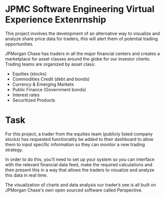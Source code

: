 # JPMC Software Engineering Virtual Experience Extenrnship

This project involves the development of an alternative way to visualize and analyze share price data for traders, this will alert them of potential trading opportunities.

JPMorgan Chase has traders in all the major financial centers and creates a marketplace for asset classes around the globe for our investor clients. Trading teams are organized by asset class:
- Equities (stocks) 
- Commodities Credit (debt and bonds) 
- Currency & Emerging Markets 
- Public Finance (Government bonds) 
- Interest rates 
- Securitized Products

# Task

For this project, a trader from the equities team (publicly listed company stocks) has requested functionality be added to their dashboard to allow them to input specific information so they can monitor a new trading strategy.

In order to do this, you’ll need to set up your system so you can interface with the relevant financial data feed, make the required calculations and then present this in a way that allows the traders to visualize and analyze this data in real time.

The visualization of charts and data analysis our trader’s see is all built on JPMorgan Chase's own open sourced software called Perspective.

